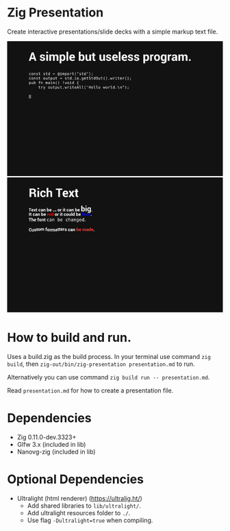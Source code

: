 # Zig Presentation
Create interactive presentations/slide decks with a simple markup text file.

![Example screenshot 1](images/zig-presentation-shot-01.png)
![Example screenshot 2](images/zig-presentation-shot-02.png)

# How to build and run.
Uses a build.zig as the build process. In your terminal use command `zig build`, then `zig-out/bin/zig-presentation presentation.md` to run.

Alternatively you can use command `zig build run -- presentation.md`.

Read `presentation.md` for how to create a presentation file.

# Dependencies
- Zig 0.11.0-dev.3323+
- Glfw 3.x (included in lib)
- Nanovg-zig (included in lib)

# Optional Dependencies
- Ultralight (html renderer) (https://ultralig.ht/)
  - Add shared libraries to `lib/ultralight/`.
  - Add ultralight resources folder to `./`.
  - Use flag `-Dultralight=true` when compiling.